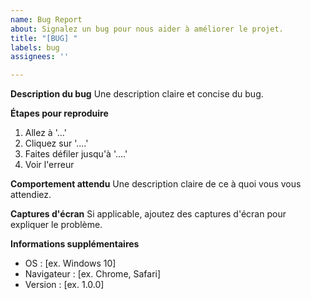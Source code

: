 ```yaml
---
name: Bug Report
about: Signalez un bug pour nous aider à améliorer le projet.
title: "[BUG] "
labels: bug
assignees: ''

---
```


**Description du bug**
Une description claire et concise du bug.

**Étapes pour reproduire**
1. Allez à '...'
2. Cliquez sur '....'
3. Faites défiler jusqu'à '....'
4. Voir l'erreur

**Comportement attendu**
Une description claire de ce à quoi vous vous attendiez.

**Captures d'écran**
Si applicable, ajoutez des captures d'écran pour expliquer le problème.

**Informations supplémentaires**
- OS : [ex. Windows 10]
- Navigateur : [ex. Chrome, Safari]
- Version : [ex. 1.0.0]